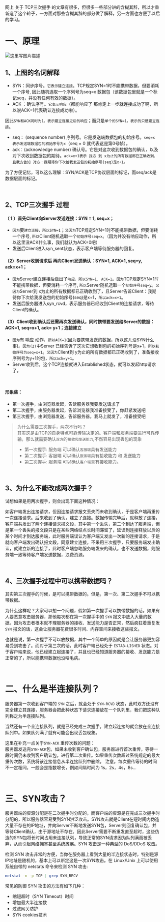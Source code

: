 网上 关于 TCP三次握手 的文章有很多，但很多一些部分讲的含糊其辞，所以才重新造了这个轮子，一方面对那些含糊其辞的部分做了解释，另一方面也方便了以后的学习。

# 一、原理

![这里写图片描述](https://img-blog.csdn.net/2018081922343148)


## 1、上图的名词解释
 - SYN：同步序号。`它表示建立连接`。TCP规定SYN=1时不能携带数据，但要消耗一个序号, 因此随机选取一个序列号为seq=x 数据包（该数据包里就是一个标记seq，并没有任何有效的数据）。
 - ACK ：确认序号。`它表示响应`（都能响应了 那肯定上一步就连接成功了啊，所以说ACK=1代表确认连接成功啦）。 

因此`SYN和ACK同时为1，表示建立连接之后的响应`；而只是`单个的SYN=1，表示的只是建立连接`。

 - seq： (sequence number) 序列号。它是发送端数据包的初始序号。`seq=x 表示发送端数据包的初始序号为x`（seq = 0 就代表这是第0号帧）。
 - ack：(acknowledge number) 确认号。它是对这次收到数据包的确认，以及对下次收到数据包的期待。`ack=x+1表示 我方 到 x为止的所有数据都已正确收到，且我方告知 对方：我期待你下次给我发送包的初始序号(seq)是x+1`。


为了方便记忆，可以这么理解：SYN/ACK是TCP协议层面的标记，而seq/ack是数据层面的标记。


<br>


## 2、TCP三次握手 过程

#### （ 1 ）首先Client向Server发送连接：SYN = 1, seq=x；

 - `因为`要`建立连接，所以SYN=1`；`又因为`TCP规定SYN=1时不能携带数据，但要消耗一个序号, `所以`Client随机选取一个`初始序号seq=x`。（因为并没有响应动作，所以这里没ACK什么事，我们就认为ACK=0吧）
 - 发送后Client进入syn_sent状态，表示客户端等待服务器的回复。

#### （2）Server收到请求后 再向Client发送确认：SYN=1, ACK=1, seq=y, ack=x+1；

 - `因为`Server建立连接后做出了`响应，所以SYN=1, ACK=1`。`因为`TCP规定SYN=1时不能携带数据，但要消耗一个序号, `所以`Server随机选取一个`初始序号seq=y`。`又因为`Server到 x为止的所有数据都已正确收到了，且Server告诉Client：我期待你下次给我发送包的初始序号(seq)是x+1，`所以ack=x+1`。
 - 发送后服务器进入syn_rcvd，表示服务器已经收到Client的连接请求，等待Client的确认。

#### （3）Client收到确认后还需再次发送确认，同时携带要发送给Server的数据：ACK=1, seq=x+1, ack= y+1；连接建立

 - `因为`有 响应 动作，`所以ACK=1`(因为要携带发送的数据，所以这儿没SYN什么事)。`因为(2)`中Server 已经告诉了这次它想收到包的初始序列号是x+1，`所以初始序号为seq=x+1`。`又因为`Client到 y为止的所有数据都已正确收到了，准备接收序列号为y+1的包，`所以ack=y+1`。
 - Server收到后，这个TCP连接就进入Established状态，就可以发起http请求了。

<br>

#### 形象些：

- 第一次握手，由浏览器发起，告诉服务器我要发送请求了
- 第二次握手，由服务器发起，告诉浏览器我准备接受了，你赶紧发送吧
- 第三次握手，由浏览器发送，告诉服务器，我马上就发了，准备接受吧

>为什么需要三次握手，两次不行吗？<br>
>其实这是由TCP的自身特点可靠传输决定的。客户端和服务端要进行可靠传输，那么就需要确认`双方`的`接收和发送能力`,不然容易出现丢包的现象
>- 第一次握手: 服务端 可以确认`客服端`具有发送能力
>- 第二次握手: 客服端 可以确认`服务端`具有接收能力 和 发送能力
>- 第三次握手: 服务端 可以确认`客户端`具有接收能力。


<br>


## 3、为什么不能改成两次握手？

试想如果是用两次握手，则会出现下面这种情况：

如客户端发出连接请求，但因连接请求报文丢失而未收到确认，于是客户端再重传一次连接请求。后来收到了确认，建立了连接。数据传输完毕后，就释放了连接，客户端共发出了两个连接请求报文段，其中第一个丢失，第二个到达了服务端，但是第一个丢失的报文段只是在某些网络结点长时间滞留了，延误到连接释放以后的某个时间才到达服务端，此时服务端误认为客户端又发出一次新的连接请求，于是就向客户端发出确认报文段，同意建立连接，不采用三次握手，只要服务端发出确认，就建立新的连接了，此时客户端忽略服务端发来的确认，也不发送数据，则服务端一致等待客户端发送数据，浪费资源。

<br>

## 4、三次握手过程中可以携带数据吗？

其实第三次握手的时候，是可以携带数据的。但是，第一次、第二次握手不可以携带数据。

为什么这样呢？大家可以想一个问题，假如第一次握手可以携带数据的话，如果有人要恶意攻击服务器，那他每次都在第一次握手中的 `SYN` 报文中放入大量的数据。因为攻击者根本就不理服务器的接收、发送能力是否正常，然后疯狂着重复发 `SYN` 报文的话，这会让服务器花费很多时间、内存空间来接收这些报文。

也就是说，第一次握手不可以放数据，其中一个简单的原因就是会让服务器更加容易受到攻击了。而对于第三次的话，此时客户端已经处于 `ESTAB-LISHED` 状态。对于客户端来说，他已经建立起连接了，并且也已经知道服务器的接收、发送能力是正常的了，所以能携带数据也没啥毛病。

<br>

# 二、什么是半连接队列？

服务器第一次收到客户端的 `SYN` 之后，就会处于 `SYN-RCVD` 状态，此时双方还没有完全建立其连接，服务器会把此种状态下请求连接放在一个队列里，我们把这种队列称之为半连接队列。

当然还有一个全连接队列，就是已经完成三次握手，建立起连接的就会放在全连接队列中。如果队列满了就有可能会出现丢包现象。

这里在补充一点关于`SYN-ACK` 重传次数的问题：<br>
服务器发送完`SYN-ACK`包，如果未收到客户确认包，服务器进行首次重传，等待一段时间仍未收到客户确认包，进行第二次重传。如果重传次数超过系统规定的最大重传次数，系统将该连接信息从半连接队列中删除。
注意，每次重传等待的时间不一定相同，一般会是指数增长，例如间隔时间为 1s，2s，4s，8s…

<br>


# 三、SYN攻击？

服务器端的资源分配是在二次握手时分配的，而客户端的资源是在完成三次握手时分配的，所以服务器容易受到SYN洪泛攻击。SYN攻击就是Client在短时间内伪造大量不存在的IP地址，并向Server不断地发送SYN包，Server则回复确认包，并等待Client确认，由于源地址不存在，因此Server需要不断重发直至超时，这些伪造的SYN包将长时间占用未连接队列，导致正常的SYN请求因为队列满而被丢弃，从而引起网络拥塞甚至系统瘫痪。SYN 攻击是一种典型的 DoS/DDoS 攻击。

检测 SYN 攻击非常的方便，当你在服务器上看到大量的半连接状态时，特别是源IP地址是随机的，基本上可以断定这是一次SYN攻击。在 Linux/Unix 上可以使用系统自带的 netstats 命令来检测 SYN 攻击: 

```sh
netstat -n -p TCP | grep SYN_RECV
```

常见的防御 SYN 攻击的方法有如下几种：

- 缩短超时（SYN Timeout）时间
- 增加最大半连接数
- 过滤网关防护
- SYN cookies技术

